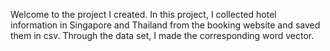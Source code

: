 Welcome to the project I created. In this project, I collected hotel information in Singapore and Thailand from the booking website and saved them in csv. Through the data set, I made the corresponding word vector.
